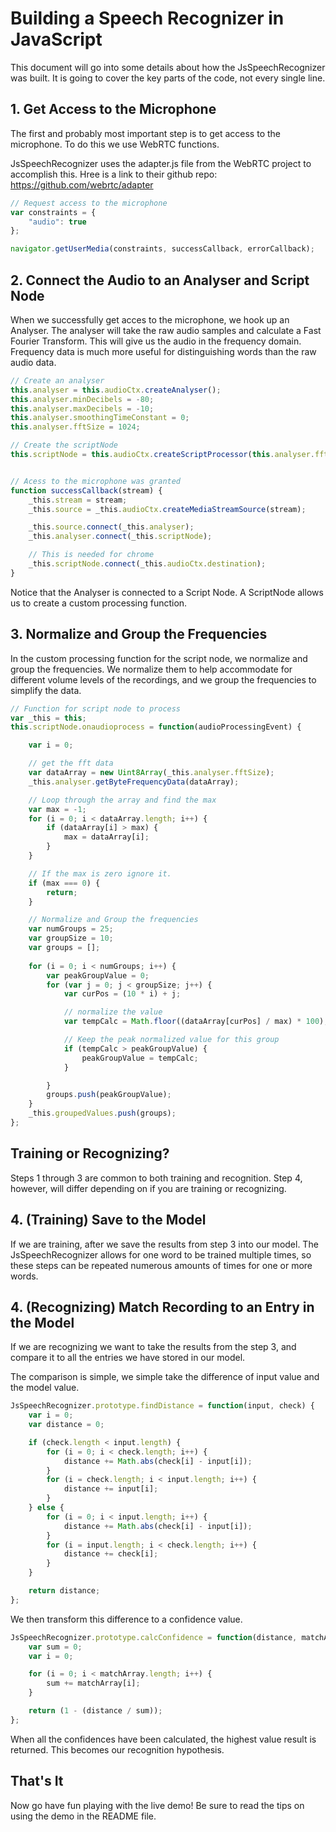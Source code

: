 # Building a Speech Recognizer in JavaScript

This document will go into some details about how the JsSpeechRecognizer was built. It is going to cover the key parts of the code, not every single line.

## 1. Get Access to the Microphone

The first and probably most important step is to get access to the microphone. To do this we use WebRTC functions.

JsSpeechRecognizer uses the adapter.js file from the WebRTC project to accomplish this. Hree is a link to their github repo: https://github.com/webrtc/adapter

````javascript
// Request access to the microphone
var constraints = {
    "audio": true
};

navigator.getUserMedia(constraints, successCallback, errorCallback);
````

## 2. Connect the Audio to an Analyser and Script Node

When we successfully get acces to the microphone, we hook up an Analyser. The analyser will take the raw audio samples and calculate a Fast Fourier Transform. This will give us the audio in the frequency domain. Frequency data is much more useful for distinguishing words than the raw audio data.

````javascript
// Create an analyser
this.analyser = this.audioCtx.createAnalyser();
this.analyser.minDecibels = -80;
this.analyser.maxDecibels = -10;
this.analyser.smoothingTimeConstant = 0;
this.analyser.fftSize = 1024;

// Create the scriptNode
this.scriptNode = this.audioCtx.createScriptProcessor(this.analyser.fftSize, 1, 1);


// Acess to the microphone was granted
function successCallback(stream) {
    _this.stream = stream;
    _this.source = _this.audioCtx.createMediaStreamSource(stream);

    _this.source.connect(_this.analyser);
    _this.analyser.connect(_this.scriptNode);

    // This is needed for chrome
    _this.scriptNode.connect(_this.audioCtx.destination);
}
````

Notice that the Analyser is connected to a Script Node. A ScriptNode allows us to create a custom processing function.


## 3. Normalize and Group the Frequencies

In the custom processing function for the script node, we normalize and group the frequencies. We normalize them to help accommodate for different volume levels of the recordings, and we group the frequencies to simplify the data.

````javascript
// Function for script node to process
var _this = this;
this.scriptNode.onaudioprocess = function(audioProcessingEvent) {

    var i = 0;

    // get the fft data
    var dataArray = new Uint8Array(_this.analyser.fftSize);
    _this.analyser.getByteFrequencyData(dataArray);

    // Loop through the array and find the max
    var max = -1;
    for (i = 0; i < dataArray.length; i++) {
        if (dataArray[i] > max) {
            max = dataArray[i];
        }
    }

    // If the max is zero ignore it.
    if (max === 0) {
        return;
    }

    // Normalize and Group the frequencies
    var numGroups = 25;
    var groupSize = 10;
    var groups = [];
    
    for (i = 0; i < numGroups; i++) {
        var peakGroupValue = 0;
        for (var j = 0; j < groupSize; j++) {
            var curPos = (10 * i) + j;

            // normalize the value
            var tempCalc = Math.floor((dataArray[curPos] / max) * 100);

            // Keep the peak normalized value for this group
            if (tempCalc > peakGroupValue) {
                peakGroupValue = tempCalc;
            }

        }
        groups.push(peakGroupValue);
    }
    _this.groupedValues.push(groups);
};
````

## Training or Recognizing?

Steps 1 through 3 are common to both training and recognition. Step 4, however, will differ depending on if you are training or recognizing.

## 4. (Training) Save to the Model

If we are training, after we save the results from step 3 into our model. The JsSpeechRecognizer allows for one word to be trained multiple times, so these steps can be repeated numerous amounts of times for one or more words.

## 4. (Recognizing) Match Recording to an Entry in the Model

If we are recognizing we want to take the results from the step 3, and compare it to all the entries we have stored in our model.

The comparison is simple, we simple take the difference of input value and the model value.

````javascript
JsSpeechRecognizer.prototype.findDistance = function(input, check) {
    var i = 0;
    var distance = 0;

    if (check.length < input.length) {
        for (i = 0; i < check.length; i++) {
            distance += Math.abs(check[i] - input[i]);
        }
        for (i = check.length; i < input.length; i++) {
            distance += input[i];
        }
    } else {
        for (i = 0; i < input.length; i++) {
            distance += Math.abs(check[i] - input[i]);
        }
        for (i = input.length; i < check.length; i++) {
            distance += check[i];
        }
    }

    return distance;
};
````

We then transform this difference to a confidence value.

````javascript
JsSpeechRecognizer.prototype.calcConfidence = function(distance, matchArray) {
    var sum = 0;
    var i = 0;

    for (i = 0; i < matchArray.length; i++) {
        sum += matchArray[i];
    }

    return (1 - (distance / sum));
};
````

When all the confidences have been calculated, the highest value result is returned. This becomes our recognition hypothesis.

## That's It
Now go have fun playing with the live demo! Be sure to read the tips on using the demo in the README file.